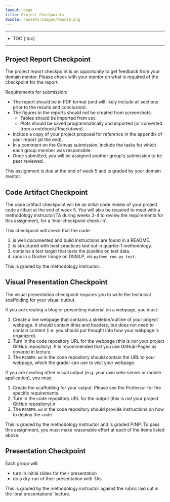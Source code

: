 ```yaml
---
layout: page
title: Project Checkpoints
doodle: /assets/images/doodle.png
---
```


---
* TOC
{:toc}

---

## Project Report Checkpoint

The project report checkpoint is an opportunity to get feedback from
your domain mentor. Please check with your mentor on what is required
of the checkpoint for the report.

Requirements for submission:
* The report should be in PDF format (and will likely include all
  sections prior to the results and conclusion).
* The figures in the reports should *not* be created from screenshots:
  - Tables should be imported from csv.
  - Plots should be saved programmatically and imported (or converted
    from a notebook/Rmarkdown).
* Include a copy of your project proposal for reference in the
  appendix of your report (at the end).
* In a comment on the Canvas submission, include the tasks for which
  each group member was responsible.
* Once submitted, you will be assigned another group's submission to
  be peer reviewed.

This assignment is due at the end of week 5 and is graded by your
domain mentor.

## Code Artifact Checkpoint

The code artifact checkpoint will be an initial code review of your
project code artifact at the end of week 5. You will also be required
to meet with a methodology instructor/TA during weeks 3-4 to review
the requirements for this assignment, for a 'mid-checkpoint check-in'.

This checkpoint will check that the code:
1. is well documented and build instructions are found in a
   README.
2. is structured with best-practices laid out in quarter-1
   methodology.
3. contains a test target that tests the pipeline on test data.
4. runs in a Docker Image on DSMLP, via `python run.py test`.

This is graded by the methodology instructor.

## Visual Presentation Checkpoint

The visual presentation checkpoint requires you to write the technical
scaffolding for your visual output.

If you are creating a blog or presenting material on a webpage, you
must:
1. Create a live webpage that contains a skeleton/outline of your
   project webpage. It should contain titles and headers, but does not
   need to contain content (i.e. you should put thought into how your
   webpage is organized).
1. Turn in the code repository URL for the webpage (this is *not* your
   project GitHub repository). It is recommended that you use
   GitHub-Pages as covered in lecture.
1. The `README.md` in the code repository should contain the URL to
   your webpage, which the grader can use to visit your webpage.

If you are creating other visual output (e.g. your own web-server or
mobile application), you must
1. Create the scaffolding for your output. Please see the Professor
   for the specific requirements.
1. Turn in the code repository URL for the output (this is *not* your
   project GitHub repository).n
1. The `README.md` in the code repository should provide instructions
   on how to deploy the code.

This is graded by the methodology instructor and is graded P/NP. To
pass this assignment, you must make reasonable effort at each of the
items listed above.


## Presentation Checkpoint

Each group will:
* turn in initial slides for their presentation
* do a dry-run of their presentation with TAs.

This is graded by the methodology instructor against the rubric laid
out in the 'oral presentations' lecture.
